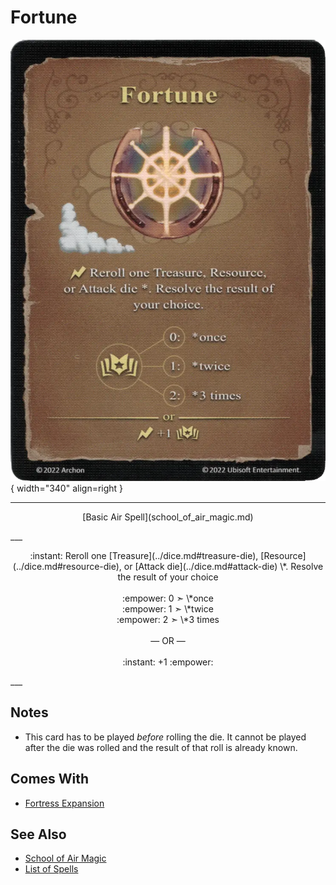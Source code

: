 # Fortune

![Fortune](../assets/spells-fortune.webp){ width="340" align=right }

___
<p style="text-align: center;" markdown>[Basic Air Spell](school_of_air_magic.md)</p>
___
<p style="text-align: center;" markdown>:instant: Reroll one [Treasure](../dice.md#treasure-die), [Resource](../dice.md#resource-die), or [Attack die](../dice.md#attack-die) \*. Resolve the result of your choice<br><br>:empower: 0 ➣ \*once<br>:empower: 1 ➣ \*twice<br>:empower: 2 ➣ \*3 times<br><br>— OR —<br><br>:instant: +1 :empower:</p>
___


## Notes

- This card has to be played *before* rolling the die. It cannot be played after the die was rolled and the result of that roll is already known.


## Comes With

- [Fortress Expansion](../content/fortress_expansion.md)


## See Also

- [School of Air Magic](school_of_air_magic.md)
- [List of Spells](index.md)
